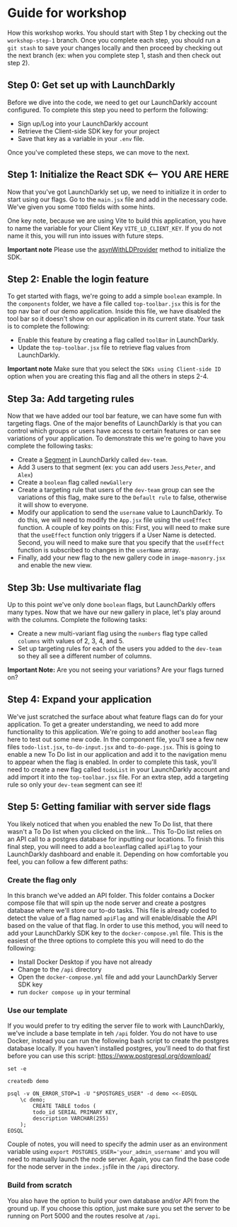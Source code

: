 # Guide for workshop
How this workshop works. You should start with Step 1 by checking out the `workshop-step-1` branch. Once you complete each step, you should run a `git stash` to save your changes locally and then proceed by checking out the next branch (ex: when you complete step 1, stash and then check out step 2).

## Step 0: Get set up with LaunchDarkly
Before we dive into the code, we need to get our LaunchDarkly account configured. To complete this step you need to perform the following:
* Sign up/Log into your LaunchDarkly account
* Retrieve the Client-side SDK key for your project
* Save that key as a variable in your `.env` file.

Once you've completed these steps, we can move to the next. 

## Step 1: Initialize the React SDK <-- YOU ARE HERE 
Now that you've got LaunchDarkly set up, we need to initialize it in order to start using our flags. Go to the `main.jsx` file and add in the necessary code. We've given you some `TODO` fields with some hints. 

One key note, because we are using Vite to build this application, you have to name the variable for your Client Key `VITE_LD_CLIENT_KEY`. If you do not name it this, you will run into issues with future steps.

 **Important note** Please use the [asynWithLDProvider](https://docs.launchdarkly.com/sdk/client-side/react/react-web#initializing-using-asyncwithldprovider) method to initialize the SDK.

## Step 2: Enable the login feature 
To get started with flags, we're going to add a simple `boolean` example. In the `components` folder, we have a file called `top-toolbar.jsx` this is for the top nav bar of our demo application. Inside this file, we have disabled the tool bar so it doesn't show on our application in its current state. Your task is to complete the following:
* Enable this feature by creating a flag called `toolBar` in LaunchDarkly. 
* Update the `top-toolbar.jsx` file to retrieve flag values from LaunchDarkly.

**Important note** Make sure that you select the `SDKs using Client-side ID` option when you are creating this flag and all the others in steps 2-4. 

## Step 3a: Add targeting rules
Now that we have added our tool bar feature, we can have some fun with targeting flags. One of the major benefits of LaunchDarkly is that you can control which groups or users have access to certain features or can see variations of your application. To demonstrate this we're going to have you complete the following tasks:
* Create a [Segment](https://docs.launchdarkly.com/home/users/segments) in LaunchDarkly called `dev-team`. 
* Add 3 users to that segment (ex: you can add users `Jess`,`Peter`, and `Alex`)
* Create a `boolean` flag called `newGallery`
* Create a targeting rule that users of the `dev-team` group can see the variations of this flag, make sure to the `Default rule` to false, otherwise it will show to everyone. 
* Modify our application to send the `username` value to LaunchDarkly. To do this, we will need to modify the `App.jsx` file using the `useEffect` function. A couple of key points on this: First, you will need to make sure that the `useEffect` function only triggers if a User Name is detected. Second, you will need to make sure that you specify that the `useEffect` function is subscribed to changes in the `userName` array.  
* Finally, add your new flag to the new gallery code in `image-masonry.jsx` and enable the new view.

## Step 3b: Use multivariate flag
Up to this point we've only done `boolean` flags, but LaunchDarkly offers many types. Now that we have our new gallery in place, let's play around with the columns. Complete the following tasks:
* Create a new multi-variant flag using the `numbers` flag type called `columns` with values of 2, 3, 4, and 5.  
* Set up targeting rules for each of the users you added to the `dev-team` so they all see a different number of columns.

**Important Note:** Are you not seeing your variations? Are your flags turned on?    

## Step 4: Expand your application 
We've just scratched the surface about what feature flags can do for your application. To get a greater understanding, we need to add more functionality to this application. We're going to add another `boolean` flag here to test out some new code. In the component file, you'll see a few new files `todo-list.jsx`, `to-do-input.jsx` and `to-do-page.jsx`. This is going to enable a new To Do list in our application and add it to the navigation menu to appear when the flag is enabled. In order to complete this task, you'll need to create a new flag called `todoList` in your LaunchDarkly account and add import it into the `top-toolbar.jsx` file. For an extra step, add a targeting rule so only your `dev-team` segment can see it! 

## Step 5: Getting familiar with server side flags 
You likely noticed that when you enabled the new To Do list, that there wasn't a To Do list when you clicked on the link... This To-Do list relies on an API call to a postgres database for inputting our locations. To finish this final step, you will need to add a `boolean`flag called `apiFlag` to your LaunchDarkly dashboard and enable it. Depending on how comfortable you feel, you can follow a few different paths: 

### Create the flag only
In this branch we've added an API folder. This folder contains a Docker compose file that will spin up the node server and create a postgres database where we'll store our to-do tasks. This file is already coded to detect the value of a flag named `apiFlag` and will enable/disable the API based on the value of that flag. In order to use this method, you will need to add your LaunchDarkly SDK key to the `docker-compose.yml` file. This is the easiest of the three options to complete this you will need to do the following:
* Install Docker Desktop if you have not already 
* Change to the `/api` directory 
* Open the `docker-compose.yml` file and add your LaunchDarkly Server SDK key
* run `docker compose up` in your terminal

### Use our template 
If you would prefer to try editing the server file to work with LaunchDarkly, we've include a base template in teh `/api` folder. You do not have to use Docker, instead you can run the following bash script to create the postgres database locally. If you haven't installed postgres, you'll need to do that first before you can use this script: https://www.postgresql.org/download/
```
set -e

createdb demo

psql -v ON_ERROR_STOP=1 -U "$POSTGRES_USER" -d demo <<-EOSQL
	\c demo;
		CREATE TABLE todos (
  		todo_id SERIAL PRIMARY KEY, 
  		description VARCHAR(255)
	);
EOSQL
```
Couple of notes, you will need to specify the admin user as an environment variable using `export POSTGRES_USER='your_admin_username'` and you will need to manually launch the node server. Again, you can find the base code for the node server in the `index.js`file in the `/api` directory.

### Build from scratch 
You also have the option to build your own database and/or API from the ground up. If you choose this option, just make sure you set the server to be running on Port 5000 and the routes resolve at `/api`.
